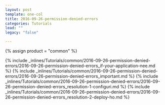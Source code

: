 ```yaml
---
layout: post
template: one-col
title: 2016-09-26-permission-denied-errors
categories: Tutorials
lead: ""
legacy: "false"

---
```

{% assign product = "common" %}

{% include _inlines/Tutorials/common/2016-09-26-permission-denied-errors/2016-09-26-permission-denied-errors_if-your-application-nee.md %}
{% include _inlines/Tutorials/common/2016-09-26-permission-denied-errors/2016-09-26-permission-denied-errors_important.md %}
{% include _inlines/Tutorials/common/2016-09-26-permission-denied-errors/2016-09-26-permission-denied-errors_resolution-1-configuri.md %}
{% include _inlines/Tutorials/common/2016-09-26-permission-denied-errors/2016-09-26-permission-denied-errors_resolution-2-deploy-ho.md %}
